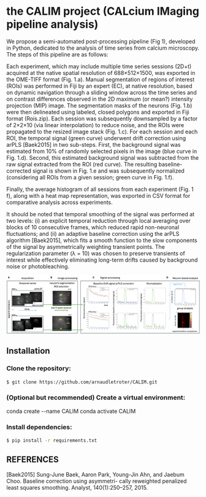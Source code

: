 # the CALIM project (**CAL**cium **IM**aging pipeline analysis)

We propose a semi-automated post-processing pipeline (Fig 1), developed in Python, dedicated to the analysis of time series from calcium microscopy. The steps of this pipeline are as follows:

Each experiment, which may include multiple time series sessions (2D+t) acquired at the native spatial resolution of 688×512×1500, was exported in the OME-TIFF format (Fig. 1.a).
Manual segmentation of regions of interest (ROIs) was performed in Fiji by an expert (EC), at native resolution, based on dynamic navigation through a sliding window across the time series and on contrast differences observed in the 2D maximum (or mean?) intensity projection (MIP) image. The segmentation masks of the neurons (Fig. 1.b) were then delineated using labeled, closed polygons and exported in Fiji format (Rois.zip). Each session was subsequently downsampled by a factor of 2×2×10 (via linear interpolation) to reduce noise, and the ROIs were propagated to the resized image stack (Fig. 1.c).
For each session and each ROI, the temporal signal (green curve) underwent drift correction using arPLS [Baek2015] in two sub-steps. First, the background signal was estimated from 10% of randomly selected pixels in the image (blue curve in Fig. 1.d). Second, this estimated background signal was subtracted from the raw signal extracted from the ROI (red curve). The resulting baseline-corrected signal is shown in Fig. 1.e and was subsequently normalized (considering all ROIs from a given session; green curve in Fig. 1.f).

Finally, the average histogram of all sessions from each experiment (Fig. 1 f), along with a heat map representation, was exported in CSV format for comparative analysis across experiments.

It should be noted that temporal smoothing of the signal was performed at two levels: (i) an explicit temporal reduction through local averaging over blocks of 10 consecutive frames, which reduced rapid non-neuronal fluctuations; and (ii) an adaptive baseline correction using the arPLS algorithm [Baek2015], which fits a smooth function to the slow components of the signal by asymmetrically weighting transient points. The regularization parameter (λ = 10) was chosen to preserve transients of interest while effectively eliminating long-term drifts caused by background noise or photobleaching.

![Preview](figure_pipeline.png)

## Installation

### Clone the repository:
```bash
$ git clone https://github.com/arnaudletroter/CALIM.git
```
### (Optional but recommended) Create a virtual environment:
conda create --name CALIM 
conda activate CALIM

### Install dependencies:
```bash
$ pip install -r requirements.txt
```


## REFERENCES

[Baek2015] Sung-June Baek, Aaron Park, Young-Jin Ahn, and Jaebum Choo. Baseline correction using asymmetri-
cally reweighted penalized least squares smoothing. Analyst, 140(1):250–257, 2015.